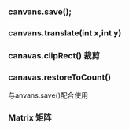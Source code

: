 ### canvans.save();

### canvans.translate(int x,int y)

### canavas.clipRect() 裁剪

### canavas.restoreToCount() 
   与anvans.save()配合使用



### Matrix 矩阵